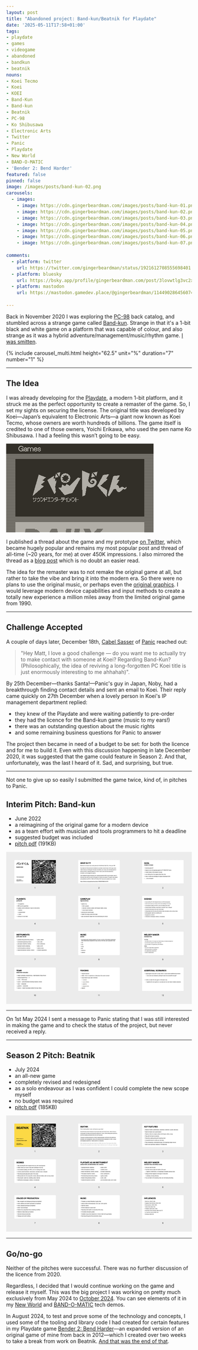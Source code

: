 ```yaml
---
layout: post
title: "Abandoned project: Band-kun/Beatnik for Playdate"
date: '2025-05-11T17:58+01:00'
tags:
- playdate
- games
- videogame
- abandoned
- bandkun
- beatnik
nouns:
- Koei Tecmo
- Koei
- KOEI
- Band-Kun
- Band-kun
- Beatnik
- PC-98
- Ko Shibusawa
- Electronic Arts
- Twitter
- Panic
- Playdate
- New World
- BAND-O-MATIC
- 'Bender 2: Bend Harder'
featured: false
pinned: false
image: /images/posts/band-kun-02.png
carousels:
  - images:
    - image: https://cdn.gingerbeardman.com/images/posts/band-kun-01.png
    - image: https://cdn.gingerbeardman.com/images/posts/band-kun-02.png
    - image: https://cdn.gingerbeardman.com/images/posts/band-kun-03.png
    - image: https://cdn.gingerbeardman.com/images/posts/band-kun-04.png
    - image: https://cdn.gingerbeardman.com/images/posts/band-kun-05.png
    - image: https://cdn.gingerbeardman.com/images/posts/band-kun-06.png
    - image: https://cdn.gingerbeardman.com/images/posts/band-kun-07.png

comments:
  - platform: twitter
    url: https://twitter.com/gingerbeardman/status/1921612708555698401
  - platform: bluesky
    url: https://bsky.app/profile/gingerbeardman.com/post/3lovwtlg3vc2x
  - platform: mastodon
    url: https://mastodon.gamedev.place/@gingerbeardman/114490286456074030

---
```


Back in November 2020 I was exploring the [PC-98](https://en.wikipedia.org/wiki/PC-98) back catalog, and stumbled across a strange game called [Band-kun](https://www.mobygames.com/game/155798/band-kun/). Strange in that it's a 1-bit black and white game on a platform that was capable of colour, and also strange as it was a hybrid adventure/management/music/rhythm game. [I was smitten](/2020/12/16/band-kun-musician-simulator-1990-koei/).

{% include carousel_multi.html height="62.5" unit="%" duration="7" number="1" %}

----

## The Idea

I was already developing for the [Playdate](https://play.date/), a modern 1-bit platform, and it struck me as the perfect opportunity to create a remaster of the game. So, I set my sights on securing the license. The original title was developed by Koei—Japan’s equivalent to Electronic Arts—a giant now known as Koei Tecmo, whose owners are worth hundreds of billions. The game itself is credited to one of those owners, Yoichi Erikawa, who used the pen name Ko Shibusawa. I had a feeling this wasn’t going to be easy.

![IMG](/images/posts/band-kun-playdate.gif#playdate)

I published a thread about the game and my prototype [on Twitter](https://twitter.com/gingerbeardman/status/1339232766861451278), which became hugely popular and remains my most popular post and thread of all-time (~20 years, for me) at over 450K impressions. I also mirrored the thread as a [blog post](/2020/12/16/band-kun-musician-simulator-1990-koei/) which is no doubt an easier read.

The idea for the remaster was to not remake the original game at all, but rather to take the vibe and bring it into the modern era. So there were no plans to use the original music, or perhaps even the [original graphics](/2021/01/03/extracting-images-from-band-kun/). I would leverage modern device capabilities and input methods to create a totally new experience a million miles away from the limited original game from 1990.

----

## Challenge Accepted

A couple of days later, December 18th, [Cabel Sasser](https://cabel.com) of [Panic](https://panic.com) reached out:

> "Hey Matt, I love a good challenge — do you want me to actually try to make contact with someone at Koei? Regarding Band-Kun? (Philosophically, the idea of reviving a long-forgotten PC Koei title is just enormously interesting to me ahhahah)".

By 25th December—thanks Santa!—Panic's guy in Japan, Noby, had a breakthrough finding contact details and sent an email to Koei. Their reply came quickly on 27th December when a lovely person in Koei's IP management department replied:

- they knew of the Playdate and were waiting patiently to pre-order
- they had the licence for the Band-kun game (music to my ears!)
- there was an outstanding question about the music rights
- and some remaining business questions for Panic to answer

The project then became in need of a budget to be set: for both the licence and for me to build it. Even with this discussion happening in late December 2020, it was suggested that the game could feature in Season 2. And that, unfortunately, was the last I heard of it. Sad, and surprising, but true.

----

Not one to give up so easily I submitted the game twice, kind of, in pitches to Panic. 

## Interim Pitch: Band-kun

- June 2022
- a reimagining of the original game for a modern device
- as a team effort with musician and tools programmers to hit a deadline
- suggested budget was included
- [pitch pdf](https://cdn.gingerbeardman.com/files/playdate-pitch-2022-band-kun.pdf) (191KB)

[![IMG](/images/posts/abandoned-playdate-band-kun.png)](https://cdn.gingerbeardman.com/files/playdate-pitch-2022-band-kun.pdf)

----

On 1st May 2024 I sent a message to Panic stating that I was still interested in making the game and to check the status of the project, but never received a reply.

----

## Season 2 Pitch: Beatnik

- July 2024
- an all-new game
- completely revised and redesigned
- as a solo endeavour as I was confident I could complete the new scope myself
- no budget was required
- [pitch pdf](https://cdn.gingerbeardman.com/files/playdate-pitch-2024-beatnik.pdf) (185KB)

[![IMG](/images/posts/abandoned-playdate-beatnik.png)](https://cdn.gingerbeardman.com/files/playdate-pitch-2024-beatnik.pdf)

----

## Go/no-go

Neither of the pitches were successful. There was no further discussion of the licence from 2020.

Regardless, I decided that I would continue working on the game and release it myself. This was the big project I was working on pretty much exclusively from May 2024 to [October 2024](/2025/04/15/when-playdate-stopped-being-fun/). You can see elements of it in my [New World](/2025/03/11/old-codes-new-releases-for-playdate/) and [BAND-O-MATIC](https://gingerbeardman.itch.io/new-world) tech demos.

In August 2024, to test and prove some of the technology and concepts, I used some of the tooling and library code I had created for certain features in my Playdate game [Bender 2: Bend Harder](/2024/10/08/bender-2-bend-harder-for-playdate/)—an expanded version of an original game of mine from back in 2012—which I created over two weeks to take a break from work on Beatnik. [And that was the end of that](/2025/04/15/when-playdate-stopped-being-fun/).
